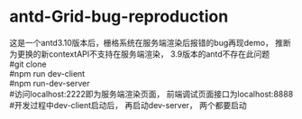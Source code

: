 # antd-Grid-bug-reproduction  
这是一个antd3.10版本后，栅格系统在服务端渲染后报错的bug再现demo， 推断为更换的新contextAPI不支持在服务端渲染， 3.9版本的antd不存在此问题  
#git clone  
#npm run dev-client  
#npm run-dev-server  
#访问localhost:2222即为服务端渲染页面， 前端调试页面接口为localhost:8888  
#开发过程中dev-client启动后， 再启动dev-server， 两个都要启动  
